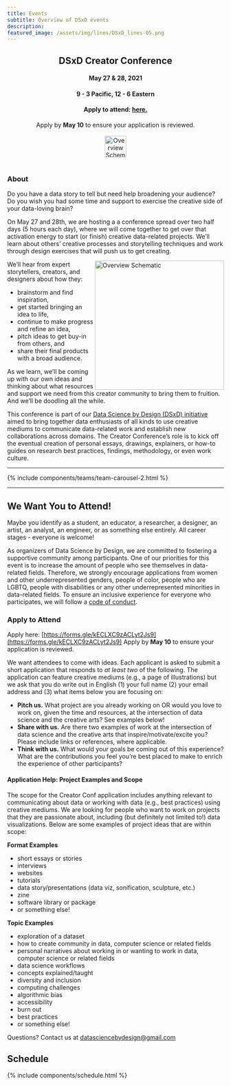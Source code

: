 ```yaml
---
title: Events
subtitle: Overview of DSxD events
description: 
featured_image: /assets/img/lines/DSxD_lines-05.png
---
```



<center><H2> DSxD Creator Conference </H2></center>
<center><H4> May 27 & 28, 2021 </H4></center>
<center><H4> 9 - 3 Pacific, 12 - 6 Eastern </H4></center>
<center><H4><b>Apply to attend</b>: <a href="https://forms.gle/kECLXC9zACLyt2Js9">here.</a></H4></center> 

<center>Apply by <b>May 10</b> to ensure your application is reviewed.</center>

<br>

<center><img src="../assets/img/lines/DSxD_lines-04.png" alt="Overview Schematic" height="50"></center>

<br>

### About

Do you have a data story to tell but need help broadening your audience? Do you wish you had some time and support to exercise the creative side of your data-loving brain?


On May 27 and 28th, we are hosting a a conference spread over two half days (5 hours each day), where we will come together to get over that activation energy to start (or finish) creative data-related projects. We’ll learn about others’ creative processes and storytelling techniques and work through design exercises that will push us to get creating. 

<img src="../assets/img/lines/DSxD_lines-07.png" alt="Overview Schematic" align="right" height="300">

We’ll hear from expert storytellers, creators, and designers about how they:

-  brainstorm and find inspiration, 
-  get started bringing an idea to life,
-  continue to make progress and refine an idea,
-  pitch ideas to get buy-in from others, and
-  share their final products with a broad audience.

As we learn, we’ll be coming up with our own ideas and thinking about what resources and support we need from this creator community to bring them to fruition. And we’ll be doodling all the while. 

This conference is part of our [Data Science by Design (DSxD) initiative](http://datasciencebydesign.org/blog/dsxd-overview)  aimed to bring together data enthusiasts of all kinds to use creative mediums to communicate data-related work and establish new collaborations across domains. The Creator Conference’s role is to kick off the eventual creation of personal essays, drawings, explainers, or how-to guides on research best practices, findings, methodology, or even work culture. 

---

{% include components/teams/team-carousel-2.html %}

---

## We Want You to Attend!

Maybe you identify as a student, an educator, a researcher, a designer, an artist, an analyst, an engineer, or as something else entirely. All career stages - everyone is welcome! 

As organizers of Data Science by Design, we are committed to fostering a supportive community among participants. One of our priorities for this event is to increase the amount of people who see themselves in data-related fields. Therefore, we strongly encourage applications from women and other underrepresented genders, people of color, people who are LGBTQ, people with disabilities or any other underrepresented minorities in data-related fields. To ensure an inclusive experience for everyone who participates, we will follow a [code of conduct](http://datasciencebydesign.org/coc).

### Apply to Attend

Apply here: [https://forms.gle/kECLXC9zACLyt2Js9](https://forms.gle/kECLXC9zACLyt2Js9) Apply by <b>May 10</b> to ensure your application is reviewed.

We want attendees to come with ideas.  Each applicant is asked to submit a short application that responds to *at least two* of the following. The application can feature creative mediums (e.g., a page of illustrations) but we ask that you do write out in English (1) your full name (2) your email address and (3) what items below you are focusing on: 

-  **Pitch us.** What project are you already working on OR would you love to work on, given the time and resources, at the intersection of data science and the creative arts? See examples below!
-  **Share with us.** Are there two examples of work at the intersection of data science and the creative arts that inspire/motivate/excite you? Please include links or references, where applicable. 
-  **Think with us.** What would your goals be coming out of this experience? What are the contributions you feel you’re best placed to make to enrich the experience of other participants?

#### Application Help: Project Examples and Scope

The scope for the Creator Conf application includes anything relevant to communicating about data or working with data (e.g., best practices) using creative mediums. We are looking for people who want to work on projects that they are passionate about, including (but definitely not limited to!) data visualizations. Below are some examples of project ideas that are within scope:
 
**Format Examples**

-  short essays or stories
-  interviews
-  websites
-  tutorials
-  data story/presentations (data viz, sonification, sculpture, etc.)
-  zine
-  software library or package
-  or something else! 
 
**Topic Examples**

-  exploration of a dataset
-  how to create community in data, computer science or related fields
-  personal narratives about working in or wanting to work in data, computer science or related fields
-  data science workflows
-  concepts explained/taught
-  diversity and inclusion
-  computing challenges
-  algorithmic bias
-  accessibility
-  burn out
-  best practices
-  or something else!


Questions? Contact us at datasciencebydesign@gmail.com

## Schedule 

{% include components/schedule.html %}



